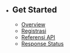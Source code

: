 - ## Get Started
    - [Overview](/{{route}}/{{version}}/overview)
    - [Registrasi](/{{route}}/{{version}}/registrasi)
    <!-- - [Integrasi](/{{route}}/{{version}}/Integrasi) -->
    - [Referensi API](/{{route}}/{{version}}/ReferensiAPI)
    - [Response Status](/{{route}}/{{version}}/responStatus)
    <!-- - [Callback](/{{route}}/{{version}}/callback) -->